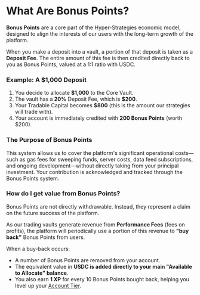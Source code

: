 # What Are Bonus Points?

**Bonus Points** are a core part of the Hyper-Strategies economic model, designed to align the interests of our users with the long-term growth of the platform.

When you make a deposit into a vault, a portion of that deposit is taken as a **Deposit Fee**. The entire amount of this fee is then credited directly back to you as Bonus Points, valued at a 1:1 ratio with USDC.

### Example: A $1,000 Deposit

1.  You decide to allocate **$1,000** to the Core Vault.
2.  The vault has a **20%** Deposit Fee, which is **$200**.
3.  Your Tradable Capital becomes **$800** (this is the amount our strategies will trade with).
4.  Your account is immediately credited with **200 Bonus Points** (worth $200).

### The Purpose of Bonus Points

This system allows us to cover the platform's significant operational costs—such as gas fees for sweeping funds, server costs, data feed subscriptions, and ongoing development—without directly taking from your principal investment. Your contribution is acknowledged and tracked through the Bonus Points system.

### How do I get value from Bonus Points?

Bonus Points are not directly withdrawable. Instead, they represent a claim on the future success of the platform.

As our trading vaults generate revenue from **Performance Fees** (fees on profits), the platform will periodically use a portion of this revenue to **"buy back"** Bonus Points from users.

When a buy-back occurs:
*   A number of Bonus Points are removed from your account.
*   The equivalent value in **USDC is added directly to your main "Available to Allocate" balance**.
*   You also earn **1 XP** for every 10 Bonus Points bought back, helping you level up your [Account Tier](/user-guides/account-tiers.md).
